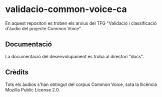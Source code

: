 # validacio-common-voice-ca
En aquest repositori es troben els arxius del TFG "Validació i classificació d'àudio del projecte Common Voice".

## Documentació
La documentació del desenvolupament es troba al directori "docs".

## Crèdits
Tots els àudios s'han obtingut del corpus Common Voice, sota la llicència Mozilla Public License 2.0.
